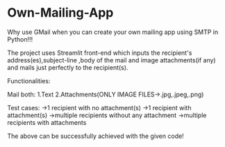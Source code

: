 # Own-Mailing-App
Why use GMail when you can create your own mailing app using SMTP in Python!!!

The project uses Streamlit front-end which inputs the recipient's address(es),subject-line ,body of the mail and image attachments(if any) and mails just perfectly to the recipient(s).

Functionalities:

Mail both:
1.Text
2.Attachments(ONLY IMAGE FILES->.jpg,.jpeg,.png)

Test cases:
->1 recipient with no attachment(s)
->1 recipient with attachment(s)
->multiple recipients without any attachment
->multiple recipients with attachments

The above can be successfully achieved with the given code!

